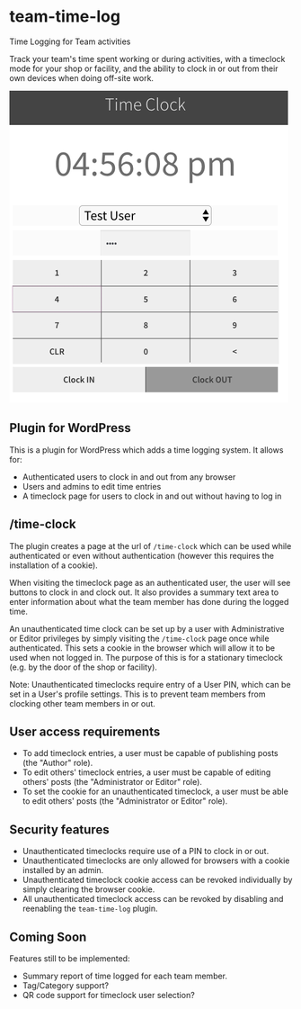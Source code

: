 # team-time-log
Time Logging for Team activities

Track your team's time spent working or during activities, with a timeclock mode for your shop or facility, and the ability to clock in or out from their own devices when doing off-site work.

![Unauthenticated Time Clock with PIN keypad](docs/Time_Clock-Unauthenticated.png)

## Plugin for WordPress

This is a plugin for WordPress which adds a time logging system. It allows for:

* Authenticated users to clock in and out from any browser
* Users and admins to edit time entries
* A timeclock page for users to clock in and out without having to log in

## /time-clock

The plugin creates a page at the url of `/time-clock` which can be used while authenticated or even without authentication (however this requires the installation of a cookie).

When visiting the timeclock page as an authenticated user, the user will see buttons to clock in and clock out. It also provides a summary text area to enter information about what the team member has done during the logged time.

An unauthenticated time clock can be set up by a user with Administrative or Editor privileges by simply visiting the `/time-clock` page once while authenticated. This sets a cookie in the browser which will allow it to be used when not logged in. The purpose of this is for a stationary timeclock (e.g. by the door of the shop or facility).

Note: Unauthenticated timeclocks require entry of a User PIN, which can be set in a User's profile settings. This is to prevent team members from clocking other team members in or out.

## User access requirements

* To add timeclock entries, a user must be capable of publishing posts (the "Author" role).
* To edit others' timeclock entries, a user must be capable of editing others' posts (the "Administrator or Editor" role).
* To set the cookie for an unauthenticated timeclock, a user must be able to edit others' posts (the "Administrator or Editor" role).

## Security features

* Unauthenticated timeclocks require use of a PIN to clock in or out.
* Unauthenticated timeclocks are only allowed for browsers with a cookie installed by an admin.
* Unauthenticated timeclock cookie access can be revoked individually by simply clearing the browser cookie.
* All unauthenticated timeclock access can be revoked by disabling and reenabling the `team-time-log` plugin.

## Coming Soon

Features still to be implemented:

* Summary report of time logged for each team member.
* Tag/Category support?
* QR code support for timeclock user selection?
